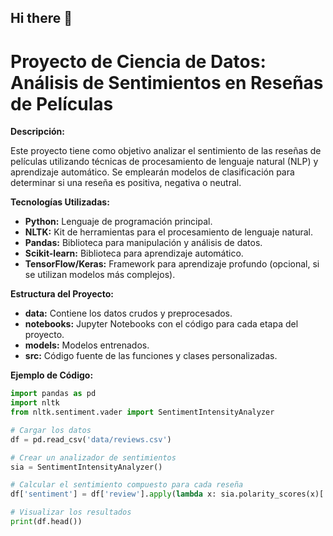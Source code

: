 ## Hi there 👋

<!--
**Franklinj900/Franklinj900** is a ✨ _special_ ✨ repository because its `README.md` (this file) appears on your GitHub profile.

Here are some ideas to get you started:

- 🔭 I’m currently working on ...
- 🌱 I’m currently learning ...
- 👯 I’m looking to collaborate on ...
- 🤔 I’m looking for help with ...
- 💬 Ask me about ...
- 📫 How to reach me: ...
- 😄 Pronouns: ...
- ⚡ Fun fact: ...
-->
# Proyecto de Ciencia de Datos: Análisis de Sentimientos en Reseñas de Películas

**Descripción:**

Este proyecto tiene como objetivo analizar el sentimiento de las reseñas de películas utilizando técnicas de procesamiento de lenguaje natural (NLP) y aprendizaje automático. Se emplearán modelos de clasificación para determinar si una reseña es positiva, negativa o neutral.

**Tecnologías Utilizadas:**

* **Python:** Lenguaje de programación principal.
* **NLTK:** Kit de herramientas para el procesamiento de lenguaje natural.
* **Pandas:** Biblioteca para manipulación y análisis de datos.
* **Scikit-learn:** Biblioteca para aprendizaje automático.
* **TensorFlow/Keras:** Framework para aprendizaje profundo (opcional, si se utilizan modelos más complejos).

**Estructura del Proyecto:**

* **data:** Contiene los datos crudos y preprocesados.
* **notebooks:** Jupyter Notebooks con el código para cada etapa del proyecto.
* **models:** Modelos entrenados.
* **src:** Código fuente de las funciones y clases personalizadas.

**Ejemplo de Código:**

```python
import pandas as pd
import nltk
from nltk.sentiment.vader import SentimentIntensityAnalyzer

# Cargar los datos
df = pd.read_csv('data/reviews.csv')

# Crear un analizador de sentimientos
sia = SentimentIntensityAnalyzer()

# Calcular el sentimiento compuesto para cada reseña
df['sentiment'] = df['review'].apply(lambda x: sia.polarity_scores(x)['compound'])

# Visualizar los resultados
print(df.head())
